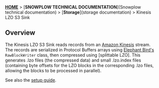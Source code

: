 [**HOME**](Home) > [**SNOWPLOW TECHNICAL DOCUMENTATION**](Snowplow technical documentation) > [**Storage**](storage documentation) > Kinesis LZO S3 Sink

## Overview

The Kinesis LZO S3 Sink reads records from an [Amazon Kinesis][kinesis] stream. The records are serialized in Protocol Buffers arrays using [Elephant Bird's][elephant-bird] `RawBlockWriter` class, then compressed using [splittable LZO]. This generates .lzo files (the compressed data) and small .lzo.index files (containing byte offsets for the LZO blocks in the corresponding .lzo files, allowing the blocks to be processed in parallel).

See also the [setup guide][setup-guide].

[kinesis]: http://aws.amazon.com/kinesis/
[snowplow]: http://snowplowanalytics.com
[hadoop-lzo]: https://github.com/twitter/hadoop-lzo
[protobufs]: https://github.com/google/protobuf/
[s3]: http://aws.amazon.com/s3/
[elephant-bird]: https://github.com/twitter/elephant-bird/
[setup-guide]: https://github.com/snowplow/snowplow/wiki/kinesis-lzo-s3-sink-setup
